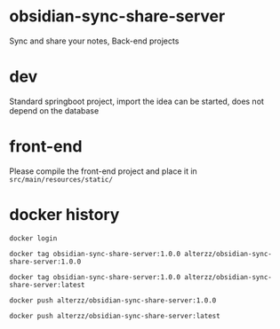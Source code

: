 # obsidian-sync-share-server

Sync and share your notes, Back-end projects



# dev

Standard springboot project, import the idea can be started, does not depend on the database


# front-end

Please compile the front-end project and place it in `src/main/resources/static/`


# docker history
```shell
docker login

docker tag obsidian-sync-share-server:1.0.0 alterzz/obsidian-sync-share-server:1.0.0

docker tag obsidian-sync-share-server:1.0.0 alterzz/obsidian-sync-share-server:latest

docker push alterzz/obsidian-sync-share-server:1.0.0

docker push alterzz/obsidian-sync-share-server:latest

```


